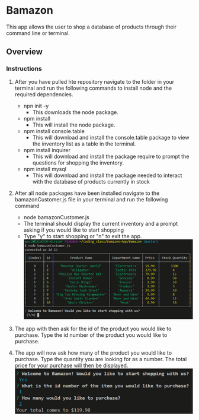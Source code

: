# Bamazon

This app allows the user to shop a database of products through their command line or terminal.

## Overview

### Instructions

1. After you have pulled hte repository navigate to the folder in your terminal and run the following commands to install node and the required dependencies.
    * npn init -y
        * This downloads the node package.
    * npm install 
        * This will install the node package.
    * npm install console.table
        * This will download and install the console.table package to view the inventory list as a table in the terminal.
    * npm install inquirer 
        * This will download and install the package require to prompt the questions for shopping the inventory.
    * npm install mysql 
        * This will download and install the package needed to interact with the database of products currently in stock 

2. After all node packages have been installed navigate to the bamazonCustomer.js file in your terminal and run the following command 
    * node bamazonCustomer.js
    * The terminal should display the current inventory and a prompt asking if you would like to start shopping
    * Type "y" to start shopping or "n" to exit the app.
![Starting Screen and Prompt](images/startingScreenAndPrompt.PNG)

3. The app with then ask for the id of the product you would like to purchase. Type the id number of the product you would like to purchase.

4. The app will now ask how many of the product you would like to purchase. Type the quantity you are looking for as a number. The total price for your purchase will then be displayed.
![Purchase Questions](images/purchaseQuestions.PNG)